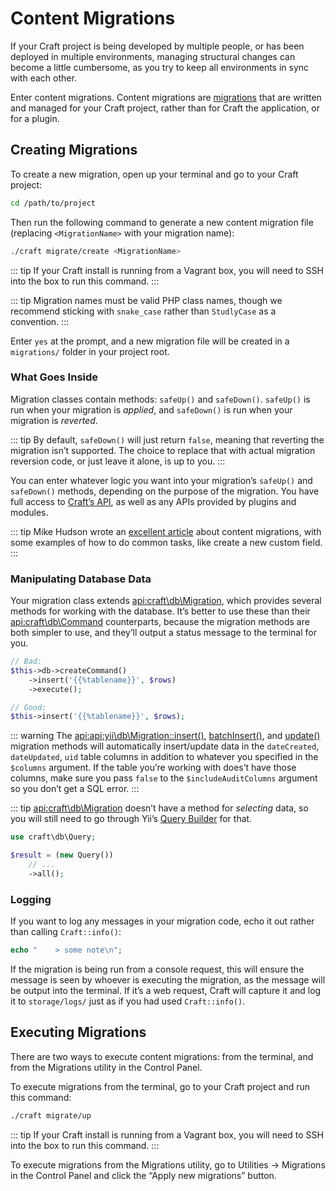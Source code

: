 # Content Migrations

If your Craft project is being developed by multiple people, or has been deployed in multiple environments, managing structural changes can become a little cumbersome, as you try to keep all environments in sync with each other.

Enter content migrations. Content migrations are [migrations](https://www.yiiframework.com/doc/guide/2.0/en/db-migrations) that are written and managed for your Craft project, rather than for Craft the application, or for a plugin.

## Creating Migrations

To create a new migration, open up your terminal and go to your Craft project:

```bash
cd /path/to/project
```

Then run the following command to generate a new content migration file (replacing `<MigrationName>` with your migration name):

```bash
./craft migrate/create <MigrationName>
```

::: tip
If your Craft install is running from a Vagrant box, you will need to SSH into the box to run this command.
:::

::: tip
Migration names must be valid PHP class names, though we recommend sticking with `snake_case` rather than `StudlyCase` as a convention.
:::

Enter `yes` at the prompt, and a new migration file will be created in a `migrations/` folder in your project root.

### What Goes Inside

Migration classes contain methods: `safeUp()` and `safeDown()`. `safeUp()` is run when your migration is _applied_, and `safeDown()` is run when your migration is _reverted_.

::: tip
By default, `safeDown()` will just return `false`, meaning that reverting the migration isn’t supported. The choice to replace that with actual migration reversion code, or just leave it alone, is up to you.
:::

You can enter whatever logic you want into your migration’s `safeUp()` and `safeDown()` methods, depending on the purpose of the migration. You have full access to [Craft’s API](https://docs.craftcms.com/api/v3/), as well as any APIs provided by plugins and modules.

::: tip
Mike Hudson wrote an [excellent article](https://medium.com/@mikethehud/craft-cms-3-content-migration-examples-3a377f6420c3) about content migrations, with some examples of how to do common tasks, like create a new custom field.
:::

### Manipulating Database Data

Your migration class extends <api:craft\db\Migration>, which provides several methods for working with the database. It’s better to use these than their <api:craft\db\Command> counterparts, because the migration methods are both simpler to use, and they’ll output a status message to the terminal for you.

```php
// Bad:
$this->db->createCommand()
    ->insert('{{%tablename}}', $rows)
    ->execute();

// Good:
$this->insert('{{%tablename}}', $rows);
```  

::: warning
The <api:api:yii\db\Migration::insert()>, [batchInsert()](api:craft\db\Migration::batchInsert()), and [update()](api:yii\db\Migration::update()) migration methods will automatically insert/update data in the `dateCreated`, `dateUpdated`, `uid` table columns in addition to whatever you specified in the `$columns` argument. If the table you’re working with does’t have those columns, make sure you pass `false` to the `$includeAuditColumns` argument so you don’t get a SQL error.
:::

::: tip
<api:craft\db\Migration> doesn’t have a method for _selecting_ data, so you will still need to go through Yii’s [Query Builder](https://www.yiiframework.com/doc/guide/2.0/en/db-query-builder) for that.

```php
use craft\db\Query;

$result = (new Query())
    // ...
    ->all();
```

### Logging

If you want to log any messages in your migration code, echo it out rather than calling `Craft::info()`:

```php
echo "    > some note\n";
```

If the migration is being run from a console request, this will ensure the message is seen by whoever is executing the migration, as the message will be output into the terminal. If it’s a web request, Craft will capture it and log it to `storage/logs/` just as if you had used `Craft::info()`.

## Executing Migrations

There are two ways to execute content migrations: from the terminal, and from the Migrations utility in the Control Panel.

To execute migrations from the terminal, go to your Craft project and run this command:

```bash
./craft migrate/up
```

::: tip
If your Craft install is running from a Vagrant box, you will need to SSH into the box to run this command.
:::

To execute migrations from the Migrations utility, go to Utilities → Migrations in the Control Panel and click the “Apply new migrations” button.
